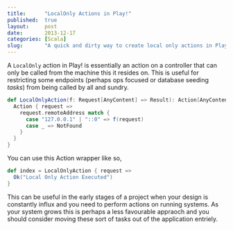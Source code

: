 ```yaml
---
title:      "LocalOnly Actions in Play!"
published:  true
layout:     post
date:       2013-12-17
categories: [Scala]
slug:       "A quick and dirty way to create local only actions in Play!"
---
```


A `LocalOnly` action in Play! is essentially an action on a controller that can only be called from the machine this it resides on.  This is useful for restricting some endpoints (perhaps ops focused or database seeding _tasks_) from being called by all and sundry.

```scala
def LocalOnlyAction(f: Request[AnyContent] => Result): Action[AnyContent] = {
  Action { request =>
    request.remoteAddress match {
      case "127.0.0.1" | "::0" => f(request)
      case _ => NotFound
    }
  }
}
```

You can use this Action wrapper like so,

```scala
def index = LocalOnlyAction { request =>
  Ok("Local Only Action Executed")
} 
```

This can be useful in the early stages of a project when your design is constantly influx and you need to perform actions on running systems.  As your system grows this is perhaps a less favourable appraoch and you should consider moving these sort of tasks out of the application entriely.